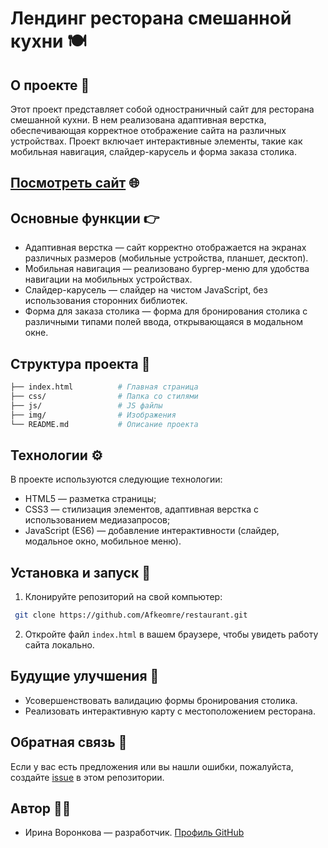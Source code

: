 # Лендинг ресторана смешанной кухни 🍽️

## О проекте 📌

Этот проект представляет собой одностраничный сайт для ресторана смешанной кухни. В нем реализована адаптивная верстка, обеспечивающая корректное отображение сайта на различных устройствах. Проект включает интерактивные элементы, такие как мобильная навигация, слайдер-карусель и форма заказа столика.

## [Посмотреть сайт](https://afkeomre.github.io/restaurant/) 🌐

## Основные функции 👉

- Адаптивная верстка — сайт корректно отображается на экранах различных размеров (мобильные устройства, планшет, десктоп).
- Мобильная навигация — реализовано бургер-меню для удобства навигации на мобильных устройствах.
- Слайдер-карусель — слайдер на чистом JavaScript, без использования сторонних библиотек.
- Форма для заказа столика — форма для бронирования столика с различными типами полей ввода, открывающаяся в модальном окне.

## Структура проекта 📁

```bash
├── index.html          # Главная страница
├── css/                # Папка со стилями
├── js/                 # JS файлы
├── img/                # Изображения
└── README.md           # Описание проекта
```

## Технологии ⚙️

В проекте используются следующие технологии:
- HTML5 — разметка страницы;
- CSS3 — стилизация элементов, адаптивная верстка с использованием медиазапросов;
- JavaScript (ES6) — добавление интерактивности (слайдер, модальное окно, мобильное меню).

## Установка и запуск 🚀
1. Клонируйте репозиторий на свой компьютер:
  ```bash
   git clone https://github.com/Afkeomre/restaurant.git
  ```
2. Откройте файл `index.html` в вашем браузере, чтобы увидеть работу сайта локально.

## Будущие улучшения 💪
- Усовершенствовать валидацию формы бронирования столика.
- Реализовать интерактивную карту с местоположением ресторана.

## Обратная связь 💬

Если у вас есть предложения или вы нашли ошибки, пожалуйста, создайте [issue](https://github.com/afkeomre/restaurant/issues) в этом репозитории.

## Автор 👩‍💻
- Ирина Воронкова — разработчик. [Профиль GitHub](https://github.com/afkeomre)
